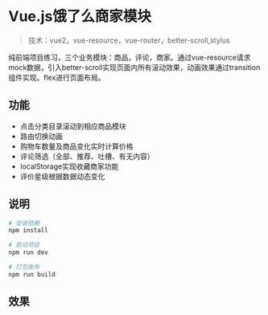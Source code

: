 # Vue.js饿了么商家模块

> 技术：vue2，vue-resource，vue-router，better-scroll,stylus

纯前端项目练习，三个业务模块：商品，评论，商家。通过vue-resource请求mock数据，引入better-scroll实现页面内所有滚动效果，动画效果通过transition组件实现。flex进行页面布局。
## 功能
* 点击分类目录滚动到相应商品模块
* 路由切换动画
* 购物车数量及商品变化实时计算价格
* 评论筛选（全部、推荐、吐槽、有无内容）
* localStorage实现收藏商家功能
* 评价星级根据数据动态变化


## 说明

``` bash
# 安装依赖
npm install

# 启动项目
npm run dev

# 打包发布
npm run build

```
## 效果

